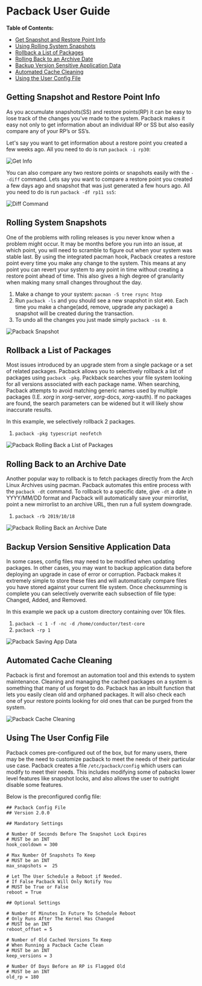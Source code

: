 # Pacback User Guide

**Table of Contents:**
- [Get Snapshot and Restore Point Info](https://github.com/JustinTimperio/pacback/blob/master/USER_GUIDE.md#getting-snapshot-and-restore-point-info)
- [Using Rolling System Snapshots](https://github.com/JustinTimperio/pacback/blob/master/USER_GUIDE.md#rolling-system-snapshots)
- [Rollback a List of Packages](https://github.com/JustinTimperio/pacback/blob/master/USER_GUIDE.md#rollback-a-list-of-packages)
- [Rolling Back to an Archive Date](https://github.com/JustinTimperio/pacback/blob/master/USER_GUIDE.md#rolling-back-to-an-archive-date)
- [Backup Version Sensitive Application Data](https://github.com/JustinTimperio/pacback/blob/master/USER_GUIDE.md#backup-version-sensitive-application-data)
- [Automated Cache Cleaning](https://github.com/JustinTimperio/pacback/blob/master/USER_GUIDE.md#automated-cache-cleaning)
- [Using the User Config File](https://github.com/JustinTimperio/pacback/blob/master/USER_GUIDE.md#using-the-user-config-file)

## Getting Snapshot and Restore Point Info
As you accumulate snapshots(SS) and restore points(RP) it can be easy to lose track of the changes you’ve made to the system. Pacback makes it easy not only to get information about an individual RP or SS but also easily compare any of your RP’s or SS’s. 

Let's say you want to get information about a restore point you created a few weeks ago. All you need to do is run `pacback -i rp30`:

![Get Info](https://i.imgur.com/oZexzd3.png)


You can also compare any two restore points or snapshots easily with the `--diff` command. Lets say you want to compare a restore point you created a few days ago and snapshot that was just generated a few hours ago. All you need to do is run `pacback -df rp11 ss5`:

![Diff Command](https://i.imgur.com/ghZoi95.png)


## Rolling System Snapshots
One of the problems with rolling releases is you never know when a problem might occur. It may be months before you run into an issue, at which point, you will need to scramble to figure out when your system was stable last. By using the integrated pacman hook, Pacback creates a restore point every time you make any change to the system. This means at any point you can revert your system to any point in time without creating a restore point ahead of time. This also gives a high degree of granularity when making many small changes throughout the day.

1. Make a change to your system: `pacman -S tree rsync htop`
2. Run `pacback -ls` and you should see a new snapshot in slot `#00`. Each time you make a change(add, remove, upgrade any package) a snapshot will be created during the transaction.
4. To undo all the changes you just made simply `pacback -ss 0`.

![Pacback Snapshot](https://i.imgur.com/GE61yqe.gif)


## Rollback a List of Packages 
Most issues introduced by an upgrade stem from a single package or a set of related packages. Pacback allows you to selectively rollback a list of packages using `pacback -pkg`. Packback searches your file system looking for all versions associated with each package name. When searching, Pacback attempts to avoid matching generic names used by multiple packages (I.E. *xorg* in *xorg*-server, *xorg*-docs, *xorg*-xauth). If no packages are found, the search parameters can be widened but it will likely show inaccurate results.

In this example, we selectively rollback 2 packages.
1. `pacback -pkg typescript neofetch`

![Pacback Rolling Back a List of Packages](https://i.imgur.com/9bd4YRB.gif)


## Rolling Back to an Archive Date
Another popular way to rollback is to fetch packages directly from the Arch Linux Archives using pacman. Pacback automates this entire process with the `pacback -dt` command. To rollback to a specific date, give `-dt` a date in YYYY/MM/DD format and Pacback will automatically save your mirrorlist, point a new mirrorlist to an archive URL, then run a full system downgrade. 

1. `pacback -rb 2019/10/18`

![Pacback Rolling Back an Archive Date](https://i.imgur.com/jhkeoCF.gif)


## Backup Version Sensitive Application Data
In some cases, config files may need to be modified when updating packages. In other cases, you may want to backup application data before deploying an upgrade in case of error or corruption. Pacback makes it extremely simple to store these files and will automatically compare files you have stored against your current file system. Once checksumming is complete you can selectively overwrite each subsection of file type: Changed, Added, and Removed.

In this example we pack up a custom directory containing over 10k files.
1. `pacback -c 1 -f -nc -d /home/conductor/test-core`
2. `pacback -rp 1` 

![Pacback Saving App Data](https://i.imgur.com/Us8LqGj.gif)


## Automated Cache Cleaning
Pacback is first and foremost an automation tool and this extends to system maintenance. Cleaning and managing the cached packages on a system is something that many of us forget to do. Pacback has an inbuilt function that lets you easily clean old and orphaned packages. It will also check each one of your restore points looking for old ones that can be purged from the system. 

![Pacback Cache Cleaning](https://i.imgur.com/UeL2H9B.gif)

## Using The User Config File
Pacback comes pre-configured out of the box, but for many users, there may be the need to customize pacback to meet the needs of their particular use case. Pacback creates a file `/etc/pacback/config` which users can modify to meet their needs. This includes modifying some of pabacks lower level features like snapshot locks, and also allows the user to outright disable some features.

Below is the preconfigured config file:

```
## Pacback Config File
## Version 2.0.0

## Mandatory Settings

# Number Of Seconds Before The Snapshot Lock Expires
# MUST be an INT
hook_cooldown = 300

# Max Number Of Snapshots To Keep
# MUST be an INT
max_snapshots =  25

# Let The User Schedule a Reboot if Needed.
# If False Pacback Will Only Notify You
# MUST be True or False
reboot = True

## Optional Settings

# Number Of Minutes In Future To Schedule Reboot
# Only Runs After The Kernel Has Changed
# MUST be an INT
reboot_offset = 5

# Number of Old Cached Versions To Keep
# When Running a Pacback Cache Clean
# MUST be an INT
keep_versions = 3

# Number Of Days Before an RP is Flagged Old
# MUST be an INT
old_rp = 180

```
